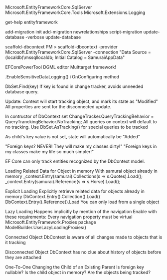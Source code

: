 Microsoft.EntityFrameworkCore.SqlServer
Microsoft.EntityFrameworkCore.Tools
Microsoft.Extensions.Logging

get-help entityframework

add-migration init
add-migration newrelationships
script-migration
update-database -verbose
update-database

scaffold-dbcontext
PM > scaffold-dbcontext -provider Microsoft.EntityFrameworkCore.SqlServer -connection "Data Source = (localdb)\mssqllocaldb; Initial Catalog = SamuraiAppData"

EFCorePowerTool
DGML editor
Multtarget framework!

.EnableSensitiveDataLogging() i OnConfiguring method


DbSet.Find(key)
If key is found in change tracker, avoids unneeded database query.

Update: Context will start tracking object, and mark its state as "Modified"
All properties are sent for the disconnected update.


In contructor of DbContext set ChangeTracker.QueryTrackingBehavior = QueryTranckingBehavior.NoTracking;
All queries on context will default to no tracking.
Use DbSet.AsTracking() for special queries to be tracked

As child's key value is not set, state will automatically be "Added"

"Foreign keys? NEVER! They will make my classes dirty!"
"Foreign keys in my classes make my life so much simpler!"

EF Core can only track entities recognized by the DbContext model.

Loading Related Data for Object in memory
With samurai object already in memory
_context.Entry(samurai).Collections(s => s.Quotes).Load();
_context.Entry(samurai).Reference(s => s.Horse).Load();

Explicit Loading
Explicitly retrieve related data for objects already in memory
DbContext.Entry().Collection().Load()
DbContext.Entry().Reference().Load
You can only load from a single object

Lazy Loading
Happens implicitly by mention of the navigation
Enable with these requirements:
Every navigation property must be virtual
Microsoft.EntityFramework.Proxies package
ModelBuilder.UseLazyLoadingProxies()

Connected Object
DbContext is aware of all changes made to objects that is it tracking

Disconnected Object
DbContext has no clue about history of objects before they are attached

One-To-One
Changing the Child of an Existing Parent
Is foreign key nullable?
Is the child object in memory?
Are the objects being tracked?